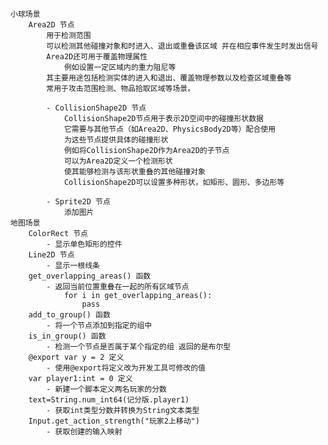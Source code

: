 	小球场景
		Area2D 节点 
			用于检测范围
			可以检测其他碰撞对象和时进入、退出或重叠该区域 并在相应事件发生时发出信号
			Area2D还可用于覆盖物理属性 
				例如设置一定区域内的重力阻尼等
			其主要用途包括检测实体的进入和退出、覆盖物理参数以及检查区域重叠等
			常用于攻击范围检测、物品拾取区域等场景。
			
			- CollisionShape2D 节点
				CollisionShape2D节点用于表示2D空间中的碰撞形状数据 
				它需要与其他节点（如Area2D、PhysicsBody2D等）配合使用 
				为这些节点提供具体的碰撞形状 
				例如将CollisionShape2D作为Area2D的子节点
				可以为Area2D定义一个检测形状
				使其能够检测与该形状重叠的其他碰撞对象
				CollisionShape2D可以设置多种形状，如矩形、圆形、多边形等
			
			- Sprite2D 节点
				添加图片
	地图场景
		ColorRect 节点
			- 显示单色矩形的控件
		Line2D 节点
			- 显示一根线条
		get_overlapping_areas() 函数
			- 返回当前位置重叠在一起的所有区域节点
				for i in get_overlapping_areas():
					pass
		add_to_group() 函数
			- 将一个节点添加到指定的组中
		is_in_group() 函数
			- 检测一个节点是否属于某个指定的组 返回的是布尔型
		@export var y = 2 定义
			- 使用@export将定义改为开发工具可修改的值
		var player1:int = 0 定义
			- 新建一个脚本定义两名玩家的分数
		text=String.num_int64(记分版.player1)
			- 获取int类型分数并转换为String文本类型
		Input.get_action_strength("玩家2上移动")
			- 获取创建的输入映射